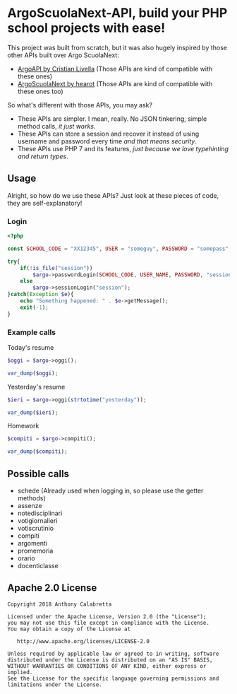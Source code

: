 # ArgoScuolaNext-API, build your PHP school projects with ease!

This project was built from scratch, but it was also hugely inspired by those other APIs built over Argo ScuolaNext:

- [ArgoAPI by Cristian Livella](https://github.com/cristianlivella/ArgoAPI) (Those APIs are kind of compatible with these ones)
- [ArgoScuolaNext by hearot](https://github.com/hearot/ArgoScuolaNext) (Those APIs are kind of compatible with these ones too)

So what's different with those APIs, you may ask?

- These APIs are simpler. I mean, really. No JSON tinkering, simple method calls, _it just works_.
- These APIs can store a session and recover it instead of using username and password every time _and that means security_.
- These APIs use PHP 7 and its features, _just because we love typehinting and return types_.

## Usage

Alright, so how do we use these APIs? Just look at these pieces of code, they are self-explanatory!

### Login

```php
<?php

const SCHOOL_CODE = "XX12345", USER = "someguy", PASSWORD = "somepass";

try{
	if(!is_file("session"))
		$argo->passwordLogin(SCHOOL_CODE, USER_NAME, PASSWORD, "session");
	else
		$argo->sessionLogin("session");
}catch(Exception $e){
	echo "Something happened: " . $e->getMessage();
	exit(-1);
}
```

### Example calls

Today's resume

```php
$oggi = $argo->oggi();

var_dump($oggi);
```

Yesterday's resume

```php
$ieri = $argo->oggi(strtotime("yesterday"));

var_dump($ieri);
```

Homework

```php
$compiti = $argo->compiti();

var_dump($compiti);
```

## Possible calls

- schede (Already used when logging in, so please use the getter methods)
- assenze
- notedisciplinari
- votigiornalieri
- votiscrutinio
- compiti
- argomenti
- promemoria
- orario
- docenticlasse

## Apache 2.0 License

```text
Copyright 2018 Anthony Calabretta

Licensed under the Apache License, Version 2.0 (the "License");
you may not use this file except in compliance with the License.
You may obtain a copy of the License at

   http://www.apache.org/licenses/LICENSE-2.0

Unless required by applicable law or agreed to in writing, software
distributed under the License is distributed on an "AS IS" BASIS,
WITHOUT WARRANTIES OR CONDITIONS OF ANY KIND, either express or implied.
See the License for the specific language governing permissions and
limitations under the License.
```